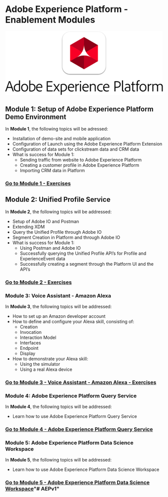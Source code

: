 # Adobe Experience Platform - Enablement Modules
![Platform](./platformlogo.png)

## Module 1: Setup of Adobe Experience Platform Demo Environment

In **Module 1**, the following topics will be adressed:
  
  * Installation of demo-site and mobile application
  * Configuration of Launch using the Adobe Experience Platform Extension
  * Configuration of data sets for clickstream data and CRM data
  * What is success for Module 1:
    * Sending traffic from website to Adobe Experience Platform
    * Creating a customer profile in Adobe Experience Platform
    * Importing CRM data in Platform
  

### [Go to Module 1 - Exercises](./module1/README.md)

## Module 2: Unified Profile Service

In **Module 2**, the following topics will be addressed:

* Setup of Adobe IO and Postman
* Extending XDM
* Query the Unified Profile through Adobe IO
* Segment Creation in Platform and through Adobe IO
* What is success for Module 1:
  * Using Postman and Adobe IO
  * Successfully querying the Unified Profile API’s for Profile and ExperienceEvent data
  * Successfully creating a segment through the Platform UI and the API’s

### [Go to Module 2 - Exercises](./module2/README.md)

### Module 3: Voice Assistant - Amazon Alexa

In **Module 3**, the following topics will be addressed:

  * How to set up an Amazon developer account
  * How to define and configure your Alexa skill, consisting of:
    * Creation
    * Invocation
    * Interaction Model
    * Interfaces
    * Endpoint
    * Display
  * How to demonstrate your Alexa skill:
    * Using the simulator
    * Using a real Alexa device

### [Go to Module 3 - Voice Assistant - Amazon Alexa - Exercises](./module3/README.md)

### Module 4: Adobe Experience Platform Query Service

In **Module 4**, the following topics will be addressed:

  * Learn how to use Adobe Experience Platform Query Service

### [Go to Module 4 - Adobe Experience Platform Query Service](./module4/README.md)

### Module 5: Adobe Experience Platform Data Science Workspace

In **Module 5**, the following topics will be addressed:

  * Learn how to use Adobe Experience Platform Data Science Workspace

### [Go to Module 5 - Adobe Experience Platform Data Science Workspace](./module5/README.md)"# AEPv1" 
